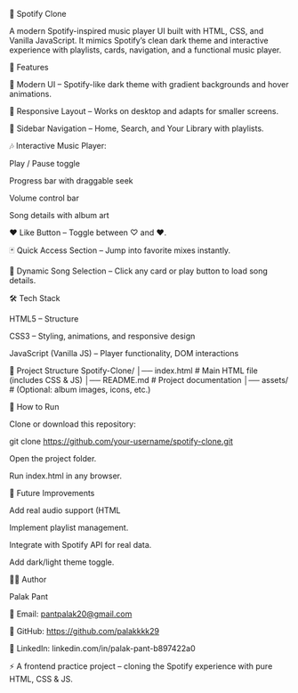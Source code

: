 
🎵 Spotify Clone

A modern Spotify-inspired music player UI built with HTML, CSS, and Vanilla JavaScript.
It mimics Spotify’s clean dark theme and interactive experience with playlists, cards, navigation, and a functional music player.

🚀 Features

🎨 Modern UI – Spotify-like dark theme with gradient backgrounds and hover animations.

📱 Responsive Layout – Works on desktop and adapts for smaller screens.

🧭 Sidebar Navigation – Home, Search, and Your Library with playlists.

🎶 Interactive Music Player:

Play / Pause toggle

Progress bar with draggable seek

Volume control bar

Song details with album art

❤️ Like Button – Toggle between ♡ and ♥.

🃏 Quick Access Section – Jump into favorite mixes instantly.

🎵 Dynamic Song Selection – Click any card or play button to load song details.

🛠️ Tech Stack

HTML5 – Structure

CSS3 – Styling, animations, and responsive design

JavaScript (Vanilla JS) – Player functionality, DOM interactions

📂 Project Structure
Spotify-Clone/
│── index.html        # Main HTML file (includes CSS & JS)
│── README.md         # Project documentation
│── assets/           # (Optional: album images, icons, etc.)

🎯 How to Run

Clone or download this repository:

git clone https://github.com/your-username/spotify-clone.git


Open the project folder.

Run index.html in any browser.

📌 Future Improvements

Add real audio support (HTML <audio> API).

Implement playlist management.

Integrate with Spotify API for real data.

Add dark/light theme toggle.

👩‍💻 Author

Palak Pant

📧 Email: pantpalak20@gmail.com

🔗 GitHub: https://github.com/palakkkk29

🔗 LinkedIn: linkedin.com/in/palak-pant-b897422a0

⚡ A frontend practice project – cloning the Spotify experience with pure HTML, CSS & JS.
